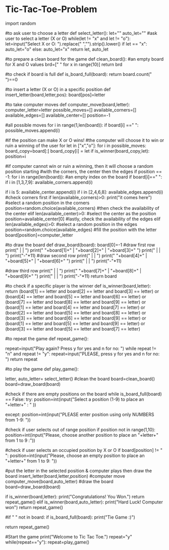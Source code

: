 # Tic-Tac-Toe-Problem
import random

#to ask user to choose a letter
def select_letter():
let=&quot;&quot;
auto_let=&quot;&quot;
#ask user to select a letter (X or O)
while(let != &quot;x&quot; and let != &quot;o&quot;):
let=input(&quot;Select X or O: &quot;).replace(&quot; &quot;,&quot;&quot;).strip().lower()
if let == &quot;x&quot;:
auto_let=&quot;o&quot;
else:
auto_let=&quot;x&quot;
return let, auto_let

#to prepare a clean board for the game
def clean_board():
#an empty board for X and O values
brd=[&quot; &quot; for x in range(10)]
return brd

#to check if board is full
def is_board_full(board):
return board.count(&quot; &quot;)==0

#to insert a letter (X or O) in a specific position
def insert_letter(board,letter,pos):
board[pos]=letter

#to take computer moves
def computer_move(board,letter):
computer_letter=letter
possible_moves=[]
available_corners=[]
available_edges=[]
available_center=[]
position=-1

#all possible moves
for i in range(1,len(board)):
if board[i] ==&quot; &quot;:
possible_moves.append(i)

#if the position can make X or O wins!
#the computer will choose it to win or ruin a winning of the user
for let in [&quot;x&quot;,&quot;o&quot;]:
for i in possible_moves:
board_copy=board[:]
board_copy[i] = let
if is_winner(board_copy,let):
position=i

#if computer cannot win or ruin a winning, then it will choose a random position starting
#with the corners, the center then the edges
if position == -1:
for i in range(len(board)):
#an empty index on the board
if board[i]==&quot; &quot;:
if i in [1,3,7,9]:
available_corners.append(i)

if i is 5:
available_center.append(i)
if i in [2,4,6,8]:
available_edges.append(i)
#check corners first
if len(available_corners)&gt;0:
print(&quot;it comes here&quot;)
#select a random position in the corners
position=random.choice(available_corners)
#then check the availability of the center
elif len(available_center)&gt;0:
#select the center as the position
position=available_center[0]
#lastly, check the availability of the edges
elif len(available_edges)&gt;0:
#select a random position in the edges
position=random.choice(available_edges)
#fill the position with the letter
board[position]=computer_letter

#to draw the board
def draw_board(board):
board[0]=-1
#draw first row
print(&quot; | | &quot;)
print(&quot; &quot;+board[1]+&quot; | &quot;+board[2]+&quot; | &quot;+board[3]+&quot; &quot;)
print(&quot; | | &quot;)
print(&quot;-&quot;*11)
#draw second row
print(&quot; | | &quot;)
print(&quot; &quot;+board[4]+&quot; | &quot;+board[5]+&quot; | &quot;+board[6]+&quot; &quot;)
print(&quot; | | &quot;)
print(&quot;-&quot;*11)

#draw third row
print(&quot; | | &quot;)
print(&quot; &quot;+board[7]+&quot; | &quot;+board[8]+&quot; | &quot;+board[9]+&quot; &quot;)
print(&quot; | | &quot;)
print(&quot;-&quot;*11)
return board

#to check if a specific player is the winner
def is_winner(board,letter):
return (board[1] == letter and board[2] == letter and board[3] == letter) or \
(board[4] == letter and board[5] == letter and board[6] == letter) or \
(board[7] == letter and board[8] == letter and board[9] == letter) or \
(board[1] == letter and board[4] == letter and board[7] == letter) or \
(board[2] == letter and board[5] == letter and board[8] == letter) or \
(board[3] == letter and board[6] == letter and board[9] == letter) or \
(board[1] == letter and board[5] == letter and board[9] == letter) or \
(board[3] == letter and board[5] == letter and board[7] == letter)

#to repeat the game
def repeat_game():

repeat=input(&quot;Play again? Press y for yes and n for no: &quot;)
while repeat != &quot;n&quot; and repeat != &quot;y&quot;:
repeat=input(&quot;PLEASE, press y for yes and n for no: &quot;)
return repeat

#to play the game
def play_game():

letter, auto_letter= select_letter()
#clean the board
board=clean_board()
board=draw_board(board)

#check if there are empty positions on the board
while is_board_full(board) == False:
try:
position=int(input(&quot;Select a position (1-9) to place an &quot;+letter+&quot; : &quot; ))

except:
position=int(input(&quot;PLEASE enter position using only NUMBERS from 1-9: &quot;))

#check if user selects out of range position
if position not in range(1,10):
position=int(input(&quot;Please, choose another position to place an &quot;+letter+&quot; from 1 to 9 :&quot;))

#check if user selects an occupied position by X or O
if board[position] != &quot; &quot;:
position=int(input(&quot;Please, choose an empty position to place an &quot;+letter+&quot; from 1 to 9: &quot;))

#put the letter in the selected position &amp; computer plays then draw the board
insert_letter(board,letter,position)
#computer move
computer_move(board,auto_letter)
#draw the board
board=draw_board(board)

if is_winner(board,letter):
print(&quot;Congratulations! You Won.&quot;)
return repeat_game()
elif is_winner(board,auto_letter):
print(&quot;Hard Luck! Computer won&quot;)
return repeat_game()

#if &quot; &quot; not in board:
if is_board_full(board):
print(&quot;Tie Game :)&quot;)

return repeat_game()

#Start the game
print(&quot;Welcome to Tic Tac Toe.&quot;)
repeat=&quot;y&quot;
while(repeat==&quot;y&quot;):
repeat=play_game()
